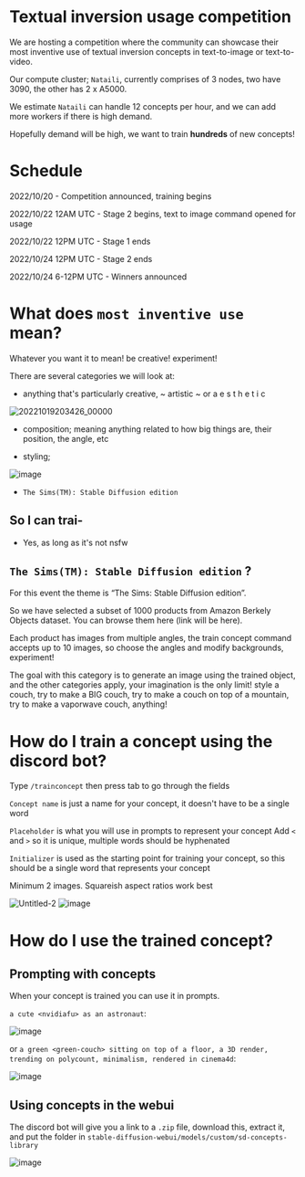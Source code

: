 # Textual inversion usage competition

We are hosting a competition where the community can showcase their most inventive use of textual inversion concepts in text-to-image or text-to-video.

Our compute cluster; `Nataili`, currently comprises of 3 nodes, two have 3090, the other has 2 x A5000.

We estimate `Nataili` can handle 12 concepts per hour, and we can add more workers if there is high demand.

Hopefully demand will be high, we want to train **hundreds** of new concepts!

# Schedule

2022/10/20 - Competition announced, training begins

2022/10/22 12AM UTC - Stage 2 begins, text to image command opened for usage

2022/10/22 12PM UTC - Stage 1 ends

2022/10/24 12PM UTC - Stage 2 ends

2022/10/24 6-12PM UTC - Winners announced


# What does `most inventive use` mean?

Whatever you want it to mean! be creative! experiment! 

There are several categories we will look at:

* anything that's particularly creative, ~ artistic ~ or a e s t h e t i c

![20221019203426_00000](https://user-images.githubusercontent.com/106811348/197045193-d6f9c56b-9989-4f1c-b42a-bb02d62d77cd.png)

* composition; meaning anything related to how big things are, their position, the angle, etc

* styling; 

![image](https://user-images.githubusercontent.com/106811348/197045629-029ba6f5-1f79-475c-9ce7-969aaf3d253b.png)

* `The Sims(TM): Stable Diffusion edition`

## So I can trai-

* Yes, as long as it's not nsfw

## `The Sims(TM): Stable Diffusion edition` ?

For this event the theme is “The Sims: Stable Diffusion edition”. 

So we have selected a subset of 1000 products from Amazon Berkely Objects dataset.
You can browse them here (link will be here).

Each product has images from multiple angles, the train concept command accepts up to 10 images, so choose the angles and modify backgrounds, experiment!

The goal with this category is to generate an image using the trained object, and the other categories apply, your imagination is the only limit! style a couch, try to make a BIG couch, try to make a couch on top of a mountain, try to make a vaporwave couch, anything!

# How do I train a concept using the discord bot?

Type `/trainconcept` then press tab to go through the fields

`Concept name` is just a name for your concept, it doesn't have to be a single word

`Placeholder` is what you will use in prompts to represent your concept
Add `<` and `>` so it is unique, multiple words should be hyphenated

`Initializer` is used as the starting point for training your concept, so this should be a single word that represents your concept

Minimum 2 images. Squareish aspect ratios work best

![Untitled-2](https://user-images.githubusercontent.com/106811348/197035834-cc973e29-31f8-48de-be2d-788fbe938b2e.png)
![image](https://user-images.githubusercontent.com/106811348/197035870-b91ef2a8-0ffd-47e1-a8df-9600df26cd6b.png)

# How do I use the trained concept?

## Prompting with concepts

When your concept is trained you can use it in prompts.

`a cute <nvidiafu> as an astronaut`:

![image](https://user-images.githubusercontent.com/106811348/197037250-044ea241-72a5-4caa-b772-35034245b4b6.png)

or `a green <green-couch> sitting on top of a floor, a 3D render, trending on polycount, minimalism, rendered in cinema4d`:

![image](https://user-images.githubusercontent.com/106811348/197037344-7ce72188-9129-4ba2-8a28-cba5fd664a9c.png)

## Using concepts in the webui

The discord bot will give you a link to a `.zip` file, download this, extract it, and put the folder in `stable-diffusion-webui/models/custom/sd-concepts-library`

![image](https://user-images.githubusercontent.com/106811348/197037892-ce53bea4-d1db-4b25-bb7c-7dfe4d71b2b1.png)
